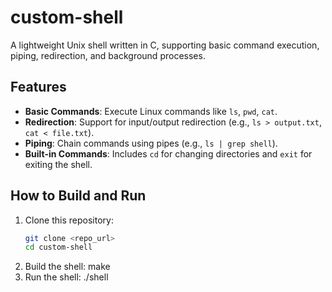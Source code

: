 # custom-shell

A lightweight Unix shell written in C, supporting basic command execution, piping, redirection, and background processes.

## Features
- **Basic Commands**: Execute Linux commands like `ls`, `pwd`, `cat`.
- **Redirection**: Support for input/output redirection (e.g., `ls > output.txt`, `cat < file.txt`).
- **Piping**: Chain commands using pipes (e.g., `ls | grep shell`).
- **Built-in Commands**: Includes `cd` for changing directories and `exit` for exiting the shell.

## How to Build and Run
1. Clone this repository:
   ```bash
   git clone <repo_url>
   cd custom-shell
2. Build the shell:
   make
3. Run the shell:
   ./shell
